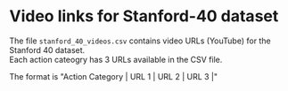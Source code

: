 # Video links for Stanford-40 dataset
The file `stanford_40_videos.csv` contains video URLs (YouTube) for the Stanford 40 dataset. <br>
Each action cateogry has 3 URLs available in the CSV file. <br>

The format is "Action Category | URL 1 | URL 2 | URL 3 |"
